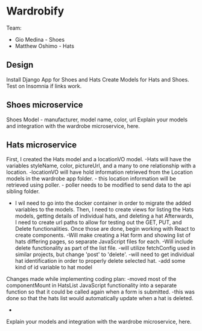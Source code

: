 # Wardrobify

Team:

* Gio Medina - Shoes 
* Matthew Oshimo - Hats

## Design
Install Django App for Shoes and Hats
Create Models for Hats and Shoes.
Test on Insomnia if links work.
## Shoes microservice
Shoes Model
    - manufacturer, model name, color, url
Explain your models and integration with the wardrobe
microservice, here.

## Hats microservice
First, I created the Hats model and a locationVO model.
-Hats will have the variables styleName, color, pictureUrl, and a many to one relationship with a location.
-locationVO will have hold information retrieved from the Location models in the wardrobe app folder.
    - this location information will be retrieved using poller.
      - poller needs to be modified to send data to the api sibling folder.
- I wil need to go into the docker container in order to migrate the added variables to the models.
Then, I need to create views for listing the Hats models, getting details of individual hats, and deleting a hat
Afterwards, I need to create url paths to allow for testing out the GET, PUT, and Delete functionalities.
Once those are done, begin working with React to create components.
-Will make creating a Hat form and showing list of hats differing pages, so separate JavaScript files for each.
-Will include delete functionality as part of the list file.
    -will utilize fetchConfig used in similar projects, but change 'post' to 'delete'.
    -will need to get individual hat identification in order to properly delete selected hat.
        -add some kind of id variable to hat model

Changes made while implementing coding plan:
    -moved most of the componentMount in HatsList JavaScript functionality into a separate function so that it could be called again when a form is submitted.
        -this was done so that the hats list would automatically update when a hat is deleted.
    
-
Explain your models and integration with the wardrobe
microservice, here.
